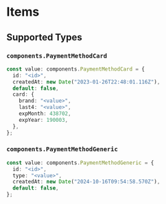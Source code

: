 # Items


## Supported Types

### `components.PaymentMethodCard`

```typescript
const value: components.PaymentMethodCard = {
  id: "<id>",
  createdAt: new Date("2023-01-26T22:48:01.116Z"),
  default: false,
  card: {
    brand: "<value>",
    last4: "<value>",
    expMonth: 438702,
    expYear: 190003,
  },
};
```

### `components.PaymentMethodGeneric`

```typescript
const value: components.PaymentMethodGeneric = {
  id: "<id>",
  type: "<value>",
  createdAt: new Date("2024-10-16T09:54:58.570Z"),
  default: false,
};
```

